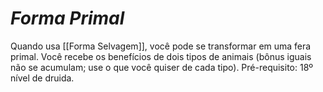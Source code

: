 # *Forma Primal*

Quando usa [[Forma Selvagem]], você pode se transformar em uma fera primal. Você recebe os benefícios de dois tipos de animais (bônus iguais não se acumulam; use o que você quiser de cada tipo). Pré-requisito: 18º nível de druida.